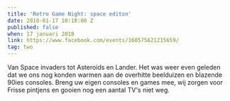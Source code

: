 ```yaml
---
title: 'Retro Game Night: space editon'
date: 2018-01-17 10:18:00 Z
published: false
when: 17 januari 2018
link: https://www.facebook.com/events/160575621215659/
tag: two
---
```


Van Space invaders tot Asteroids en Lander.
Het was weer even geleden dat we ons nog konden warmen aan de overhitte beelduizen en blazende 90ies consoles. Breng uw eigen consoles en games mee, wij zorgen voor Frisse pintjens en gooien nog een aantal TV's niet weg.
